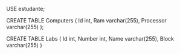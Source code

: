 USE estudante;

CREATE TABLE Computers (
    Id int,
    Ram varchar(255),
    Processor varchar(255)
);

CREATE TABLE Labs (
    Id int,
    Number int,
    Name varchar(255),
    Block varchar(255)
)